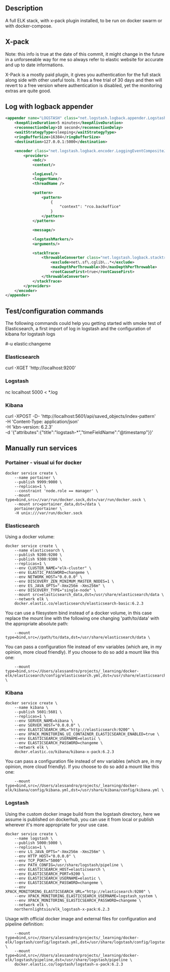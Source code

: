 
## Description

A full ELK stack, with x-pack plugin installed, to be run on docker swarm or with docker-compose.

## X-pack 

Note: this info is true at the date of this commit, it might change in the future in a unforseeable way for me so always refer to elastic website for accurate and up to date informations.

X-Pack is a mostly paid plugin, it gives you authentication for the full stack along side with other useful tools. It has a free trial of 30 days and then will revert to a free version where authentication is disabled, yet the monitoring extras are quite good.

## Log with logback appender

```xml
<appender name="LOGSTASH" class="net.logstash.logback.appender.LogstashTcpSocketAppender">
    <keepAliveDuration>5 minutes</keepAliveDuration>
    <reconnectionDelay>10 second</reconnectionDelay>
    <waitStrategyType>sleeping</waitStrategyType>
    <ringBufferSize>16384</ringBufferSize>
    <destination>127.0.0.1:5000</destination>

    <encoder class="net.logstash.logback.encoder.LoggingEventCompositeJsonEncoder">
        <providers>
            <mdc/>
            <context/>

            <logLevel/>
            <loggerName/>
            <threadName />

            <pattern>
                <pattern>
                    {
                        "context": "rco.backoffice"
                    }
                </pattern>
            </pattern>

            <message/>

            <logstashMarkers/>
            <arguments/>

            <stackTrace>
                <throwableConverter class="net.logstash.logback.stacktrace.ShortenedThrowableConverter">
                    <exclude>net\.sf\.cglib\..*</exclude>
                    <maxDepthPerThrowable>30</maxDepthPerThrowable>
                    <rootCauseFirst>true</rootCauseFirst>
                </throwableConverter>
            </stackTrace>
        </providers>
    </encoder>
</appender>
```

## Test/configuration commands

The following commands could help you getting started with smoke test of Elasticsearch, a first import of log in logstash and the configuration of kibana for logstash logs

#-u elastic:changeme

### Elasticsearch

curl -XGET 'http://localhost:9200'

### Logstash

nc localhost 5000 < *.log

### Kibana

curl -XPOST -D- 'http://localhost:5601/api/saved_objects/index-pattern' \
    -H 'Content-Type: application/json' \
    -H 'kbn-version: 6.2.3' \
    -d '{"attributes":{"title":"logstash-*","timeFieldName":"@timestamp"}}'

## Manually run services

### Portainer - visual ui for docker

```
docker service create \
    --name portainer \
    --publish 9999:9000 \
    --replicas=1 \
    --constraint 'node.role == manager' \
    --mount type=bind,src=//var/run/docker.sock,dst=/var/run/docker.sock \
    --mount src=portainer_data,dst=/data \
    portainer/portainer \
    -H unix:///var/run/docker.sock
```

### Elasticsearch

Using a docker volume:

```
docker service create \
    --name elasticsearch \
    --publish 9200:9200 \
    --publish 9300:9300 \
    --replicas=1 \
    --env CLUSTER_NAME="elk-cluster" \
    --env ELASTIC_PASSWORD=changeme \
    --env NETWORK_HOST="0.0.0.0" \
    --env DISCOVERY_ZEN_MINIMUM_MASTER_NODES=1 \
    --env ES_JAVA_OPTS="-Xmx256m -Xms256m" \
    --env DISCOVERY_TYPE="single-node" \
    --mount src=elasticsearch_data,dst=/usr/share/elasticsearch/data \
    --network elk \
    docker.elastic.co/elasticsearch/elasticsearch-basic:6.2.3
```

You can use a filesystem bind instead of a docker volume, in this case replace the mount line with the following one changing 'path/to/data' with the appropriate absolute path:

```
    --mount type=bind,src=//path/to/data,dst=/usr/share/elasticsearch/data \
```

You can pass a configuration file instead of env variables (which are, in my opinion, more cloud friendly). If you choose to do so add a mount like this one:

```
    --mount type=bind,src=//Users/alessandro/projects/_learning/docker-elk/elasticsearch/config/elasticsearch.yml,dst=/usr/share/elasticsearch/config/elasticsearch.yml \
```

### Kibana

```
docker service create \
    --name kibana \
    --publish 5601:5601 \
    --replicas=1 \
    --env SERVER_NAME=kibana \
    --env SERVER_HOST="0.0.0.0" \
    --env ELASTICSEARCH_URL="http://elasticsearch:9200" \
    --env XPACK_MONITORING_UI_CONTAINER_ELASTICSEARCH_ENABLED=true \
    --env ELASTICSEARCH_USERNAME=elastic \
    --env ELASTICSEARCH_PASSWORD=changeme \
    --network elk \
    docker.elastic.co/kibana/kibana-x-pack:6.2.3
```

You can pass a configuration file instead of env variables (which are, in my opinion, more cloud friendly). If you choose to do so add a mount like this one:

```
    --mount type=bind,src=//Users/alessandro/projects/_learning/docker-elk/kibana/config/kibana.yml,dst=/usr/share/kibana/config/kibana.yml \
```

### Logstash 

Using the custom docker image build from the logstash directory, here we assume is published on dockerhub, you can use it from local or publish wherever it's more appropriate for your use case.

```
docker service create \
    --name logstash \
    --publish 5000:5000 \
    --replicas=1 \
    --env LS_JAVA_OPTS="-Xmx256m -Xms256m" \
    --env HTTP_HOST="0.0.0.0" \
    --env TCP_PORT="5000" \
    --env PATH_CONFIG=/usr/share/logstash/pipeline \
    --env ELASTICSEARCH_HOST=elasticsearch \
    --env ELASTICSEARCH_PORT=9200 \
    --env ELASTICSEARCH_USERNAME=elastic \
    --env ELASTICSEARCH_PASSWORD=changeme \
    --env XPACK_MONITORING_ELASTICSEARCH_URL="http://elasticsearch:9200" \
    --env XPACK_MONITORING_ELASTICSEARCH_USERNAME=logstash_system \
    --env XPACK_MONITORING_ELASTICSEARCH_PASSWORD=changeme \
    --network elk \
    northernlightsio/elk_logstash-x-pack:6.2.3
```

Usage with official docker image and external files for configuration and pipeline definition:

```
    --mount type=bind,src=//Users/alessandro/projects/_learning/docker-elk/logstash/config/logstash.yml,dst=/usr/share/logstash/config/logstash.yml \
    --mount type=bind,src=//Users/alessandro/projects/_learning/docker-elk/logstash/pipeline,dst=/usr/share/logstash/pipeline \
    docker.elastic.co/logstash/logstash-x-pack:6.2.3
```


